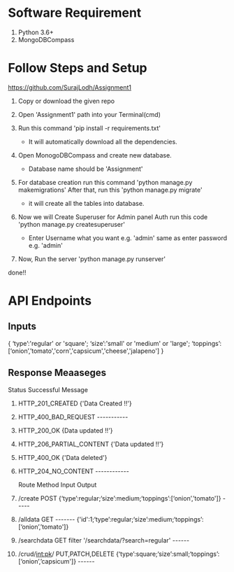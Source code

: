 # Software Requirement

1. Python 3.6+
2. MongoDBCompass


# Follow Steps and Setup

https://github.com/SurajLodh/Assignment1

1. Copy or download the given repo

2. Open 'Assignment1' path into your Terminal(cmd)

3. Run this command 'pip install -r requirements.txt'
    - It will automatically download all the dependencies.
    
4. Open MonogoDBCompass and create new database.
    - Database name should be 'Assignment'

5. For database creation run this command 'python manage.py makemigrations' 
    After that, run this 'python manage.py migrate'
    - it will create all the tables into database.

6. Now we will Create Superuser for Admin panel Auth
   run this code 'python manage.py createsuperuser'
   - Enter Username what you want e.g. 'admin' same as enter password e.g. 'admin'

7. Now, Run the server 'python manage.py runserver'

done!!


# API Endpoints

## Inputs 
{
    ‘type’:'regular' or 'square';
    ‘size’:'small' or 'medium' or 'large';
    ‘toppings’:
        [‘onion’,’tomato','corn','capsicum','cheese','jalapeno']
}

## Response Meaaseges
    
   Status                       Successful Message                    
1. HTTP_201_CREATED             {'Data Created !!'}                   
2. HTTP_400_BAD_REQUEST           -----------
3. HTTP_200_OK                   {Data updated !!'}
4. HTTP_206_PARTIAL_CONTENT     {'Data updated !!'}
5. HTTP_400_OK                   {'Data deleted'}
6. HTTP_204_NO_CONTENT             ------------


   Route                 Method                               Input                                                   Output                                   
1. /create                POST        {‘type’:regular;‘size’:medium;‘toppings’:[‘onion’,’tomato']}                    -----                                            
2. /alldata               GET                                -------                           {'id':1;‘type’:regular;‘size’:medium;‘toppings’:[‘onion’,’tomato']}
3. /searchdata            GET                        filter '/searchdata/?search=regular'                            ------
4. /crud/<int:pk>/    PUT,PATCH,DELETE      {‘type’:square;‘size’:small;‘toppings’:[‘onion’,’capsicum']}             ------




